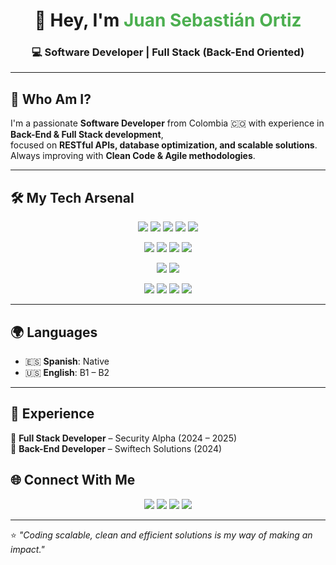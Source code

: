 <h1 align="center">👋 Hey, I'm <span style="color:#4CAF50;">Juan Sebastián Ortiz</span></h1>
<h3 align="center">💻 Software Developer | Full Stack (Back-End Oriented)</h3>

---

## 🌟 Who Am I?
I'm a passionate **Software Developer** from Colombia 🇨🇴 with experience in **Back-End & Full Stack development**,  
focused on **RESTful APIs, database optimization, and scalable solutions**.  
Always improving with **Clean Code & Agile methodologies**.

---

## 🛠 My Tech Arsenal

<p align="center">
  <!-- Languages -->
  <img src="https://img.shields.io/badge/Java-ED8B00?style=for-the-badge&logo=java&logoColor=white"/>
  <img src="https://img.shields.io/badge/PHP-777BB4?style=for-the-badge&logo=php&logoColor=white"/>
  <img src="https://img.shields.io/badge/JavaScript-323330?style=for-the-badge&logo=javascript&logoColor=F7DF1E"/>
  <img src="https://img.shields.io/badge/Dart-0175C2?style=for-the-badge&logo=dart&logoColor=white"/>
  <img src="https://img.shields.io/badge/SQL-025E8C?style=for-the-badge&logo=database&logoColor=white"/>
</p>

<p align="center">
  <!-- Frameworks -->
  <img src="https://img.shields.io/badge/Spring_Boot-6DB33F?style=for-the-badge&logo=springboot&logoColor=white"/>
  <img src="https://img.shields.io/badge/Laravel-FF2D20?style=for-the-badge&logo=laravel&logoColor=white"/>
  <img src="https://img.shields.io/badge/React-20232A?style=for-the-badge&logo=react&logoColor=61DAFB"/>
  <img src="https://img.shields.io/badge/Flutter-02569B?style=for-the-badge&logo=flutter&logoColor=white"/>
</p>

<p align="center">
  <!-- Databases -->
  <img src="https://img.shields.io/badge/MySQL-005C84?style=for-the-badge&logo=mysql&logoColor=white"/>
  <img src="https://img.shields.io/badge/PostgreSQL-316192?style=for-the-badge&logo=postgresql&logoColor=white"/>
</p>

<p align="center">
  <!-- Tools -->
  <img src="https://img.shields.io/badge/Docker-2496ED?style=for-the-badge&logo=docker&logoColor=white"/>
  <img src="https://img.shields.io/badge/Git-F05033?style=for-the-badge&logo=git&logoColor=white"/>
  <img src="https://img.shields.io/badge/GitHub-181717?style=for-the-badge&logo=github&logoColor=white"/>
  <img src="https://img.shields.io/badge/Postman-FF6C37?style=for-the-badge&logo=postman&logoColor=white"/>
</p>

---

## 🌍 Languages
- 🇪🇸 **Spanish**: Native  
- 🇺🇸 **English**: B1 – B2  

---

## 📌 Experience
🔹 **Full Stack Developer** – Security Alpha (2024 – 2025)  
🔹 **Back-End Developer** – Swiftech Solutions (2024)  

## 🌐 Connect With Me
<p align="center">
  <a href="mailto:juan.ortiz05@uceva.edu.co"><img src="https://img.shields.io/badge/Email-D14836?style=for-the-badge&logo=gmail&logoColor=white"></a>
  <a href="https://www.linkedin.com/in/juansebastian-ortíz"><img src="https://img.shields.io/badge/LinkedIn-0077B5?style=for-the-badge&logo=linkedin&logoColor=white"></a>
  <a href="https://github.com/sebastian-ortiz"><img src="https://img.shields.io/badge/GitHub-100000?style=for-the-badge&logo=github&logoColor=white"></a>
  <a href="https://wa.me/573219526047" target="_blank"><img src="https://img.shields.io/badge/WhatsApp-25D366?style=for-the-badge&logo=whatsapp&logoColor=white"></a>
</p>

---

⭐️ *"Coding scalable, clean and efficient solutions is my way of making an impact."*
